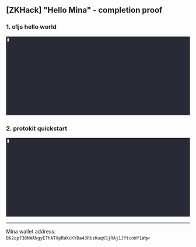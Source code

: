 ## [ZKHack] "Hello Mina" - completion proof

### 1. o1js hello world

![](./1.gif)

### 2. protokit quickstart

![](./2.gif)

---

Mina wallet address: `B62qp738NWANgyEThATXpRWXcKYDa43RtzKuqKSjRAj1JYtcoWf1Wqw`
